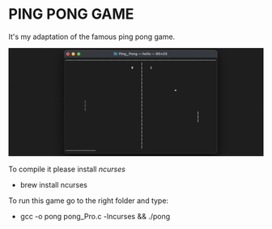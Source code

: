 # PING PONG GAME

It's my adaptation of the famous ping pong game.

  ![ping_pong](ping_screen.png)

To compile it please install *ncurses*

  * brew install ncurses
  
To run this game go to the right folder and type:

 * gcc -o pong pong_Pro.c  -lncurses && ./pong 
